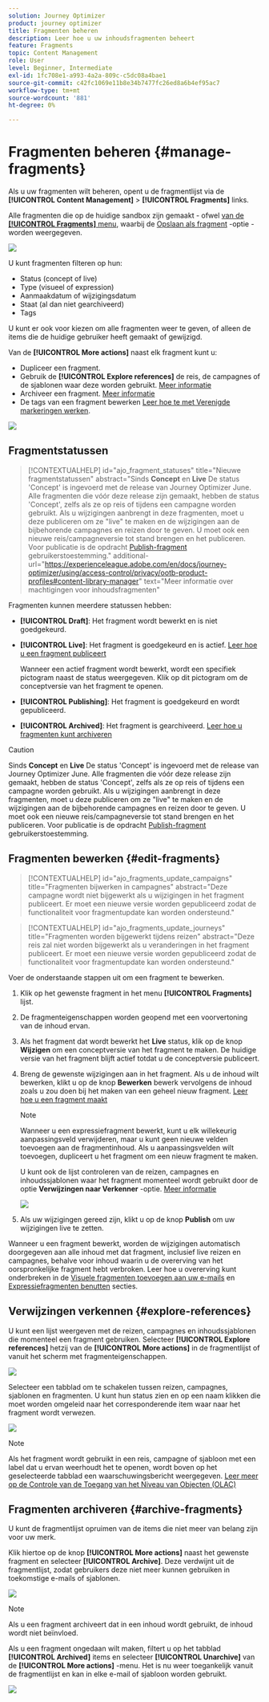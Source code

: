 ```yaml
---
solution: Journey Optimizer
product: journey optimizer
title: Fragmenten beheren
description: Leer hoe u uw inhoudsfragmenten beheert
feature: Fragments
topic: Content Management
role: User
level: Beginner, Intermediate
exl-id: 1fc708e1-a993-4a2a-809c-c5dc08a4bae1
source-git-commit: c42fc1069e11b8e34b7477fc26ed8a6b4ef95ac7
workflow-type: tm+mt
source-wordcount: '881'
ht-degree: 0%

---
```


# Fragmenten beheren {#manage-fragments}

Als u uw fragmenten wilt beheren, opent u de fragmentlijst via de **[!UICONTROL Content Management]** > **[!UICONTROL Fragments]** links.

Alle fragmenten die op de huidige sandbox zijn gemaakt - ofwel [van de **[!UICONTROL Fragments]** menu](#create-fragments), waarbij de [Opslaan als fragment](#save-as-fragment) -optie - worden weergegeven.

![](assets/fragment-list-filters.png)

U kunt fragmenten filteren op hun:

* Status (concept of live)
* Type (visueel of expression)
* Aanmaakdatum of wijzigingsdatum
* Staat (al dan niet gearchiveerd)
* Tags

U kunt er ook voor kiezen om alle fragmenten weer te geven, of alleen de items die de huidige gebruiker heeft gemaakt of gewijzigd.

Van de **[!UICONTROL More actions]** naast elk fragment kunt u:

* Dupliceer een fragment.
* Gebruik de **[!UICONTROL Explore references]** de reis, de campagnes of de sjablonen waar deze worden gebruikt. [Meer informatie](#explore-references)
* Archiveer een fragment. [Meer informatie](#archive-fragments)
* De tags van een fragment bewerken [Leer hoe te met Verenigde markeringen werken](../start/search-filter-categorize.md#tags).

![](assets/fragment-list-more-actions.png)

## Fragmentstatussen

>[!CONTEXTUALHELP]
>id="ajo_fragment_statuses"
>title="Nieuwe fragmentstatussen"
>abstract="Sinds **Concept** en **Live** De status &#39;Concept&#39; is ingevoerd met de release van Journey Optimizer June. Alle fragmenten die vóór deze release zijn gemaakt, hebben de status &#39;Concept&#39;, zelfs als ze op reis of tijdens een campagne worden gebruikt. Als u wijzigingen aanbrengt in deze fragmenten, moet u deze publiceren om ze &quot;live&quot; te maken en de wijzigingen aan de bijbehorende campagnes en reizen door te geven. U moet ook een nieuwe reis/campagneversie tot stand brengen en het publiceren. <br/>Voor publicatie is de opdracht <a href="https://experienceleague.adobe.com/en/docs/journey-optimizer/using/access-control/privacy/ootb-product-profiles#content-library-manage">Publish-fragment</a> gebruikerstoestemming."
>additional-url="https://experienceleague.adobe.com/en/docs/journey-optimizer/using/access-control/privacy/ootb-product-profiles#content-library-manager" text="Meer informatie over machtigingen voor inhoudsfragmenten"

Fragmenten kunnen meerdere statussen hebben:

* **[!UICONTROL Draft]**: Het fragment wordt bewerkt en is niet goedgekeurd.

* **[!UICONTROL Live]**: Het fragment is goedgekeurd en is actief. [Leer hoe u een fragment publiceert](../content-management/create-fragments.md#publish)

  Wanneer een actief fragment wordt bewerkt, wordt een specifiek pictogram naast de status weergegeven. Klik op dit pictogram om de conceptversie van het fragment te openen.

* **[!UICONTROL Publishing]**: Het fragment is goedgekeurd en wordt gepubliceerd.
* **[!UICONTROL Archived]**: Het fragment is gearchiveerd. [Leer hoe u fragmenten kunt archiveren](#archive-fragments)

>[!CAUTION]
>
>Sinds **Concept** en **Live** De status &#39;Concept&#39; is ingevoerd met de release van Journey Optimizer June. Alle fragmenten die vóór deze release zijn gemaakt, hebben de status &#39;Concept&#39;, zelfs als ze op reis of tijdens een campagne worden gebruikt. Als u wijzigingen aanbrengt in deze fragmenten, moet u deze publiceren om ze &quot;live&quot; te maken en de wijzigingen aan de bijbehorende campagnes en reizen door te geven. U moet ook een nieuwe reis/campagneversie tot stand brengen en het publiceren. Voor publicatie is de opdracht [Publish-fragment](../administration/ootb-product-profiles.md#content-library-manager) gebruikerstoestemming.

## Fragmenten bewerken {#edit-fragments}

>[!CONTEXTUALHELP]
>id="ajo_fragments_update_campaigns"
>title="Fragmenten bijwerken in campagnes"
>abstract="Deze campagne wordt niet bijgewerkt als u wijzigingen in het fragment publiceert. Er moet een nieuwe versie worden gepubliceerd zodat de functionaliteit voor fragmentupdate kan worden ondersteund."

>[!CONTEXTUALHELP]
>id="ajo_fragments_update_journeys"
>title="Fragmenten worden bijgewerkt tijdens reizen"
>abstract="Deze reis zal niet worden bijgewerkt als u veranderingen in het fragment publiceert. Er moet een nieuwe versie worden gepubliceerd zodat de functionaliteit voor fragmentupdate kan worden ondersteund."

Voer de onderstaande stappen uit om een fragment te bewerken.

1. Klik op het gewenste fragment in het menu **[!UICONTROL Fragments]** lijst.

1. De fragmenteigenschappen worden geopend met een voorvertoning van de inhoud ervan.

1. Als het fragment dat wordt bewerkt het **Live** status, klik op de knop **Wijzigen** om een conceptversie van het fragment te maken. De huidige versie van het fragment blijft actief totdat u de conceptversie publiceert.

1. Breng de gewenste wijzigingen aan in het fragment. Als u de inhoud wilt bewerken, klikt u op de knop **Bewerken** bewerk vervolgens de inhoud zoals u zou doen bij het maken van een geheel nieuw fragment. [Leer hoe u een fragment maakt](#create-from-scratch)

   >[!NOTE]
   >
   >Wanneer u een expressiefragment bewerkt, kunt u elk willekeurig aanpassingsveld verwijderen, maar u kunt geen nieuwe velden toevoegen aan de fragmentinhoud. Als u aanpassingsvelden wilt toevoegen, dupliceert u het fragment om een nieuw fragment te maken.

   U kunt ook de lijst controleren van de reizen, campagnes en inhoudssjablonen waar het fragment momenteel wordt gebruikt door de optie **Verwijzingen naar Verkenner** -optie. [Meer informatie](#explore-references)

   ![](assets/fragment-edit.png)

1. Als uw wijzigingen gereed zijn, klikt u op de knop **Publish** om uw wijzigingen live te zetten.

Wanneer u een fragment bewerkt, worden de wijzigingen automatisch doorgegeven aan alle inhoud met dat fragment, inclusief live reizen en campagnes, behalve voor inhoud waarin u de overerving van het oorspronkelijke fragment hebt verbroken. Leer hoe u overerving kunt onderbreken in de [Visuele fragmenten toevoegen aan uw e-mails](../email/use-visual-fragments.md#break-inheritance) en [Expressiefragmenten benutten](../personalization/use-expression-fragments.md#break-inheritance) secties.

## Verwijzingen verkennen {#explore-references}

U kunt een lijst weergeven met de reizen, campagnes en inhoudssjablonen die momenteel een fragment gebruiken. Selecteer **[!UICONTROL Explore references]** hetzij van de **[!UICONTROL More actions]** in de fragmentlijst of vanuit het scherm met fragmenteigenschappen.

![](assets/fragment-explore-references.png)

Selecteer een tabblad om te schakelen tussen reizen, campagnes, sjablonen en fragmenten. U kunt hun status zien en op een naam klikken die moet worden omgeleid naar het corresponderende item waar naar het fragment wordt verwezen.

![](assets/fragment-usage-screen.png)

>[!NOTE]
>
>Als het fragment wordt gebruikt in een reis, campagne of sjabloon met een label dat u ervan weerhoudt het te openen, wordt boven op het geselecteerde tabblad een waarschuwingsbericht weergegeven. [Leer meer op de Controle van de Toegang van het Niveau van Objecten (OLAC)](../administration/object-based-access.md)

## Fragmenten archiveren {#archive-fragments}

U kunt de fragmentlijst opruimen van de items die niet meer van belang zijn voor uw merk.

Klik hiertoe op de knop **[!UICONTROL More actions]** naast het gewenste fragment en selecteer **[!UICONTROL Archive]**. Deze verdwijnt uit de fragmentlijst, zodat gebruikers deze niet meer kunnen gebruiken in toekomstige e-mails of sjablonen.

![](assets/fragment-list-archive.png)

>[!NOTE]
>
>Als u een fragment archiveert dat in een inhoud wordt gebruikt, <!--it will remain in the email or template, but you won't be able to select it from the fragment list to edit it-->de inhoud wordt niet beïnvloed.

Als u een fragment ongedaan wilt maken, filtert u op het tabblad **[!UICONTROL Archived]** items en selecteer **[!UICONTROL Unarchive]** van de **[!UICONTROL More actions]** -menu. Het is nu weer toegankelijk vanuit de fragmentlijst en kan in elke e-mail of sjabloon worden gebruikt.

![](assets/fragment-list-unarchive.png)
